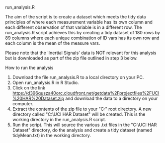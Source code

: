 run_analysis.R

The aim of the script is to create a dataset which meets the tidy data principles of where each measurement variable has its own column and each different observation of that variable is in a different row.  The run_analysis.R script achieves this by creating a tidy dataset of 180 rows by 89 columns where each unique combination of ID vars has its own row and each column is the mean of the measure vars.  

Please note that the 'Inertial Signals' data is NOT relevant for this analysis but is downloaded as part of the zip file outlined in step 3 below.

How to run the analysis

1. Download the file run_analysis.R to a local directory on your PC.
2. Open run_analysis.R in R Studio.
3. Click on the link https://d396qusza40orc.cloudfront.net/getdata%2Fprojectfiles%2FUCI%20HAR%20Dataset.zip and download the data to a directory on your computer.
4. Extract the contents of the zip file to your "C:\" root directory.  A new directory called "C:\UCI HAR Dataset" will be created.  This is the working directory in the run_analysis.R script.
5. Run the script. This will source the various .txt files in the "C:\UCI HAR Dataset\" directory, do the analysis and create a tidy dataset (named tidyMean.txt) in the working directory.

